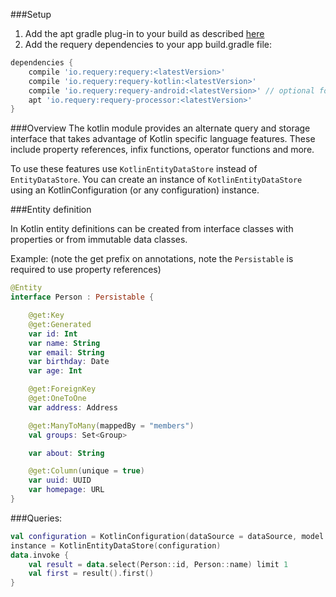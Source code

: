 ###Setup

1. Add the apt gradle plug-in to your build as described [here](https://github.com/requery/requery/wiki/Gradle-&-Annotation-processing)
2. Add the requery dependencies to your app build.gradle file:

```gradle
dependencies {
    compile 'io.requery:requery:<latestVersion>'
    compile 'io.requery:requery-kotlin:<latestVersion>'
    compile 'io.requery:requery-android:<latestVersion>' // optional for android support
    apt 'io.requery:requery-processor:<latestVersion>' 
}
```

###Overview
The kotlin module provides an alternate query and storage interface that takes advantage of Kotlin specific language features. These include property references, infix functions, operator functions and more.

To use these features use `KotlinEntityDataStore` instead of `EntityDataStore`. You can create an instance of  `KotlinEntityDataStore` using an KotlinConfiguration (or any configuration) instance.

###Entity definition

In Kotlin entity definitions can be created from interface classes with properties or from immutable data classes.

Example: (note the get prefix on annotations, note the `Persistable` is required to use property references)
```kotlin
@Entity
interface Person : Persistable {

    @get:Key
    @get:Generated
    var id: Int
    var name: String
    var email: String
    var birthday: Date
    var age: Int

    @get:ForeignKey
    @get:OneToOne
    var address: Address

    @get:ManyToMany(mappedBy = "members")
    val groups: Set<Group>

    var about: String

    @get:Column(unique = true)
    var uuid: UUID
    var homepage: URL
}
```

###Queries:
```kotlin
val configuration = KotlinConfiguration(dataSource = dataSource, model = Models.DEFAULT)
instance = KotlinEntityDataStore(configuration)
data.invoke {
    val result = data.select(Person::id, Person::name) limit 1
    val first = result().first()
}
```
